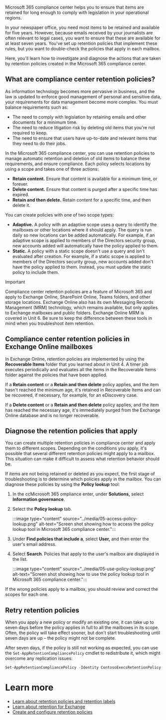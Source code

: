 Microsoft 365 compliance center helps you to ensure that items are retained for long enough to comply with legislation in your operational regions.

In your newspaper office, you need most items to be retained and available for five years. However, because emails received by your journalists are often relevant to legal cases, you want to ensure that these are available for at least seven years. You've set up retention policies that implement these rules, but you want to double-check the policies that apply in each mailbox.

Here, you'll learn how to investigate and diagnose the actions that are taken by retention policies created in the Microsoft 365 compliance center.

## What are compliance center retention policies?

As information technology becomes more pervasive in business, and the law is updated to enforce good management of personal and sensitive data, your requirements for data management become more complex. You must balance requirements such as:

- The need to comply with legislation by retaining emails and other documents for a minimum time.
- The need to reduce litigation risk by deleting old items that you're not required to keep.
- The need to ensure that users have up-to-date and relevant items that they need to do their jobs.

In the Microsoft 365 compliance center, you can use retention policies to manage automatic retention and deletion of old items to balance these requirements, and ensure compliance. Each policy selects locations by using a scope and takes one of three actions:

- **Retain content.** Ensure that content is available for a minimum time, or forever.
- **Delete content.** Ensure that content is purged after a specific time has expired.
- **Retain and then delete.** Retain content for a specific time, and then delete it.

You can create policies with one of two scope types:

- **Adaptive.** A policy with an adaptive scope uses a query to identify the mailboxes or other locations where it should apply. The query is run daily so new locations can be added automatically. For example, if an adaptive scope is applied to members of the Directors security group, new accounts added will automatically have the policy applied to them.
- **Static.** A policy with a static scope doesn't use a query and isn't evaluated after creation. For example, if a static scope is applied to members of the Directors security group, new accounts added don't have the policy applied to them. Instead, you must update the static policy to include them.

> [!IMPORTANT] 
> Compliance center retention policies are a feature of Microsoft 365 and apply to Exchange Online, SharePoint Online, Teams folders, and other storage locations. Exchange Online also has its own Messaging Records Management (MRM) technology, which remains available, but only applies to Exchange mailboxes and public folders. Exchange Online MRM is covered in Unit 6. Be sure to keep the difference between these tools in mind when you troubleshoot item retention.

## Compliance center retention policies in Exchange Online mailboxes

In Exchange Online, retention policies are implemented by using the **Recoverable Items** folder that you learned about in Unit 4. A timer job executes periodically and evaluates all the items in the Recoverable Items folder against the policies that have been applied.

If a **Retain content** or a **Retain and then delete** policy applies, and the item hasn't reached the minimum age, it's retained in Recoverable Items and can be recovered, if necessary, for example, for an eDiscovery case.

If a **Delete content** or a **Retain and then delete** policy applies, and the item has reached the necessary age, it's immediately purged from the Exchange Online database and is no longer recoverable.

## Diagnose the retention policies that apply

You can create multiple retention policies in compliance center and apply them to different scopes. Depending on the conditions you apply, it's possible that several different retention policies might apply to a mailbox. This situation can make it difficult to assess what retention behavior should be.

If items are not being retained or deleted as you expect, the first stage of troubleshooting is to determine which policies apply in the mailbox. You can diagnose these policies by using the **Policy lookup** tool:

1.  In the ccMicrosoft 365 ompliance enter, under **Solutions,** select **Information governance**.
1.  Select the **Policy lookup** tab.

    :::image type="content" source="../media/05-access-policy-lookup.png" alt-text="Screen shot showing how to access the policy lookup tool in Microsoft 365 compliance center.":::

1.  Under **Find policies that include a**, select **User,** and then enter the user's email address.
1.  Select **Search**. Policies that apply to the user's mailbox are displayed in the list.

    :::image type="content" source="../media/05-use-policy-lookup.png" alt-text="Screen shot showing how to use the policy lookup tool in Microsoft 365 compliance center.":::

If the wrong policies apply to a mailbox, you should review and correct the scopes for each one.

## Retry retention policies

When you apply a new policy or modify an existing one, it can take up to seven days before the policy applies in full to all the mailboxes in its scope. Often, the policy will take effect sooner, but don't start troubleshooting until seven days are up – the policy might not be complete.

After seven days, if the policy is still not working as expected, you can use the `Set-AppRetentionCompliancePolicy` cmdlet to redistribute it, which might overcome any replication issues:

``` powershell
Set-AppRetentionCompliancePolicy -Identity ContosoExecsRetentionPolicy -RetryDistribution
```

# Learn more

- [Learn about retention policies and retention labels](/microsoft-365/compliance/retention?view=o365-worldwide)
- [Learn about retention for Exchange](/microsoft-365/compliance/retention-policies-exchange)
- [Create and configure retention policies](/microsoft-365/compliance/create-retention-policies)
